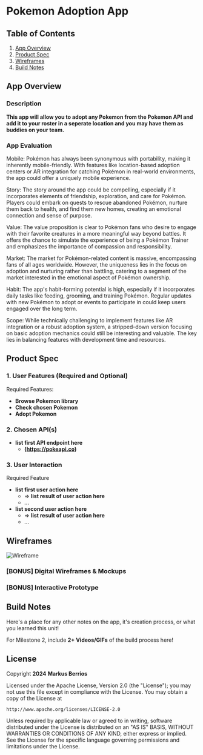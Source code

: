 # **Pokemon Adoption App**

## Table of Contents

1. [App Overview](#App-Overview)
1. [Product Spec](#Product-Spec)
1. [Wireframes](#Wireframes)
1. [Build Notes](#Build-Notes)

## App Overview

### Description 

**This app will allow you to adopt any Pokemon from the Pokemon API and add it to your roster in a seperate location and you may have them as buddies on your team.**

### App Evaluation

Mobile: Pokémon has always been synonymous with portability, making it inherently mobile-friendly. With features like location-based adoption centers or AR integration for catching Pokémon in real-world environments, the app could offer a uniquely mobile experience.

Story: The story around the app could be compelling, especially if it incorporates elements of friendship, exploration, and care for Pokémon. Players could embark on quests to rescue abandoned Pokémon, nurture them back to health, and find them new homes, creating an emotional connection and sense of purpose.

Value: The value proposition is clear to Pokémon fans who desire to engage with their favorite creatures in a more meaningful way beyond battles. It offers the chance to simulate the experience of being a Pokémon Trainer and emphasizes the importance of compassion and responsibility.

Market: The market for Pokémon-related content is massive, encompassing fans of all ages worldwide. However, the uniqueness lies in the focus on adoption and nurturing rather than battling, catering to a segment of the market interested in the emotional aspect of Pokémon ownership.

Habit: The app's habit-forming potential is high, especially if it incorporates daily tasks like feeding, grooming, and training Pokémon. Regular updates with new Pokémon to adopt or events to participate in could keep users engaged over the long term.

Scope: While technically challenging to implement features like AR integration or a robust adoption system, a stripped-down version focusing on basic adoption mechanics could still be interesting and valuable. The key lies in balancing features with development time and resources.


## Product Spec

### 1. User Features (Required and Optional)

Required Features:

- **Browse Pokemon library**
- **Check chosen Pokemon**
- **Adopt Pokemon**
### 2. Chosen API(s)

- **list first API endpoint here**
  - **(https://pokeapi.co)**
### 3. User Interaction

Required Feature

- **list first user action here**
  - => **list result of user action here**
  - ...
- **list second user action here**
  - => **list result of user action here**
  - ...

## Wireframes

<!-- Add picture of your hand sketched wireframes in this section -->
![Wireframe](https://github.com/Grace-Shao/And101FinalProject/assets/113226931/dd8c5027-6ec2-4d80-9843-6dfeccb94b86)


### [BONUS] Digital Wireframes & Mockups

### [BONUS] Interactive Prototype

## Build Notes

Here's a place for any other notes on the app, it's creation 
process, or what you learned this unit!  

For Milestone 2, include **2+ Videos/GIFs** of the build process here!

## License

Copyright **2024** **Markus Berrios**

Licensed under the Apache License, Version 2.0 (the "License");
you may not use this file except in compliance with the License.
You may obtain a copy of the License at

    http://www.apache.org/licenses/LICENSE-2.0

Unless required by applicable law or agreed to in writing, software
distributed under the License is distributed on an "AS IS" BASIS,
WITHOUT WARRANTIES OR CONDITIONS OF ANY KIND, either express or implied.
See the License for the specific language governing permissions and
limitations under the License.
